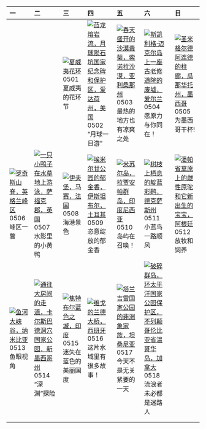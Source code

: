 | 一                                                                                                                                                                                                     | 二                                                                                                                                                                                                 | 三                                                                                                                                                                                         | 四                                                                                                                                                                                                             | 五                                                                                                                                                                                                            | 六                                                                                                                                                                                                                                 | 日                                                                                                                                                                                                      |
|:------------------------------------------------------------------------------------------------------------------------------------------------------------------------------------------------------|:--------------------------------------------------------------------------------------------------------------------------------------------------------------------------------------------------|:------------------------------------------------------------------------------------------------------------------------------------------------------------------------------------------|:--------------------------------------------------------------------------------------------------------------------------------------------------------------------------------------------------------------|:-------------------------------------------------------------------------------------------------------------------------------------------------------------------------------------------------------------|:----------------------------------------------------------------------------------------------------------------------------------------------------------------------------------------------------------------------------------|:-------------------------------------------------------------------------------------------------------------------------------------------------------------------------------------------------------|
|                                                                                                                                                                                                       |                                                                                                                                                                                                   | [![](https://www.bing.com/th?id=OHR.HawaiianLei_ZH-CN7857272499_320x240.jpg '夏威夷花环')](https://www.bing.com/th?id=OHR.HawaiianLei_ZH-CN7857272499_UHD.jpg)<br>0501<br>夏威夷的花环节              | [![](https://www.bing.com/th?id=OHR.CratersOfTheMoon_ZH-CN8971565042_320x240.jpg '蓝龙熔岩流，月球陨石坑国家纪念碑和保护区，爱达荷州，美国')](https://www.bing.com/th?id=OHR.CratersOfTheMoon_ZH-CN8971565042_UHD.jpg)<br>0502<br>“月球一日游” | [![](https://www.bing.com/th?id=OHR.SonoranSpring_ZH-CN9246678734_320x240.jpg '春天盛开的沙漠毒菊，索诺拉沙漠，亚利桑那州')](https://www.bing.com/th?id=OHR.SonoranSpring_ZH-CN9246678734_UHD.jpg)<br>0503<br>最热的地方也有凉爽之处         | [![](https://www.bing.com/th?id=OHR.JediMonastery_ZH-CN0091557941_320x240.jpg '斯凯利格·迈克尔岛上一座古老修道院的废墟，爱尔兰')](https://www.bing.com/th?id=OHR.JediMonastery_ZH-CN0091557941_UHD.jpg)<br>0504<br>愿原力与你同在！                              | [![](https://www.bing.com/th?id=OHR.SanMiguelAllende_ZH-CN1840507091_320x240.jpg '圣米格尔德阿连德的柱廊，瓜那华托州，墨西哥')](https://www.bing.com/th?id=OHR.SanMiguelAllende_ZH-CN1840507091_UHD.jpg)<br>0505<br>为墨西哥干杯! |
| [![](https://www.bing.com/th?id=OHR.TheRoachesPeakDistrict_ZH-CN2657532467_320x240.jpg '罗奇斯山脊，英格兰峰区')](https://www.bing.com/th?id=OHR.TheRoachesPeakDistrict_ZH-CN2657532467_UHD.jpg)<br>0506<br>峰区一瞥 | [![](https://www.bing.com/th?id=OHR.LittleDuckling_ZH-CN2922471258_320x240.jpg '一只小鸭子在水草地上游泳，萨福克郡，英国')](https://www.bing.com/th?id=OHR.LittleDuckling_ZH-CN2922471258_UHD.jpg)<br>0507<br>水影里的小黄鸭 | [![](https://www.bing.com/th?id=OHR.PortMarseille_ZH-CN3194394496_320x240.jpg '伊夫堡，马赛，法国')](https://www.bing.com/th?id=OHR.PortMarseille_ZH-CN3194394496_UHD.jpg)<br>0508<br>海港景色         | [![](https://www.bing.com/th?id=OHR.EmirganPark_ZH-CN3394557999_320x240.jpg '埃米尔甘公园的郁金香，伊斯坦布尔，土耳其')](https://www.bing.com/th?id=OHR.EmirganPark_ZH-CN3394557999_UHD.jpg)<br>0509<br>恣意绽放的郁金香                  | [![](https://www.bing.com/th?id=OHR.MisoolRajaAmpat_ZH-CN3557473032_320x240.jpg '米苏尔岛，拉贾安帕群岛，印度尼西亚')](https://www.bing.com/th?id=OHR.MisoolRajaAmpat_ZH-CN3557473032_UHD.jpg)<br>0510<br>岛屿在召唤！              | [![](https://www.bing.com/th?id=OHR.TexasIndigoBunting_ZH-CN3699392300_320x240.jpg '树枝上栖息的靛蓝彩鹀，德克萨斯州')](https://www.bing.com/th?id=OHR.TexasIndigoBunting_ZH-CN3699392300_UHD.jpg)<br>0511<br>小蓝鸟一路顺风                             | [![](https://www.bing.com/th?id=OHR.GuanacoMother_ZH-CN3856540256_320x240.jpg '潘帕省草原上的雌性原驼和它新出生的宝宝，阿根廷')](https://www.bing.com/th?id=OHR.GuanacoMother_ZH-CN3856540256_UHD.jpg)<br>0512<br>放牧和饲养       |
| [![](https://www.bing.com/th?id=OHR.NamibiaCanyon_ZH-CN3973338246_320x240.jpg '鱼河大峡谷，纳米比亚')](https://www.bing.com/th?id=OHR.NamibiaCanyon_ZH-CN3973338246_UHD.jpg)<br>0513<br>鱼眼视角                    | [![](https://www.bing.com/th?id=OHR.CarlsbadNP_ZH-CN4136753542_320x240.jpg '通往大房间的走道，卡尔斯巴德洞穴国家公园，新墨西哥州')](https://www.bing.com/th?id=OHR.CarlsbadNP_ZH-CN4136753542_UHD.jpg)<br>0514<br>“深渊”探险    | [![](https://www.bing.com/th?id=OHR.BlueCityIndia_ZH-CN4275229255_320x240.jpg '焦特布尔蓝色之城，印度')](https://www.bing.com/th?id=OHR.BlueCityIndia_ZH-CN4275229255_UHD.jpg)<br>0515<br>迷失在蓝色的美丽国度 | [![](https://www.bing.com/th?id=OHR.ReconquistaVigo_ZH-CN4619580424_320x240.jpg '维戈的兰德大桥，西班牙')](https://www.bing.com/th?id=OHR.ReconquistaVigo_ZH-CN4619580424_UHD.jpg)<br>0516<br>这片水域里有很多故事！                | [![](https://www.bing.com/th?id=OHR.TarangireElephants_ZH-CN5447385839_320x240.jpg '塔兰吉雷国家公园的非洲象家族，坦桑尼亚')](https://www.bing.com/th?id=OHR.TarangireElephants_ZH-CN5447385839_UHD.jpg)<br>0517<br>今天不是无关紧要的一天 | [![](https://www.bing.com/th?id=OHR.PacificRimNationalPark_ZH-CN5809123424_320x240.jpg '破碎群岛，环太平洋国家公园保护区，不列颠哥伦比亚省温哥华岛，加拿大')](https://www.bing.com/th?id=OHR.PacificRimNationalPark_ZH-CN5809123424_UHD.jpg)<br>0518<br>流浪者未必都是迷路人 |                                                                                                                                                                                                        |
|                                                                                                                                                                                                       |                                                                                                                                                                                                   |                                                                                                                                                                                           |                                                                                                                                                                                                               |                                                                                                                                                                                                              |                                                                                                                                                                                                                                   |                                                                                                                                                                                                        |
|                                                                                                                                                                                                       |                                                                                                                                                                                                   |                                                                                                                                                                                           |                                                                                                                                                                                                               |                                                                                                                                                                                                              |                                                                                                                                                                                                                                   |                                                                                                                                                                                                        |